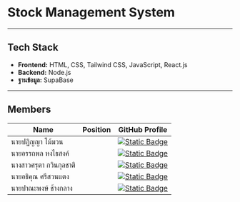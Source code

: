 # Stock Management System




---

## Tech Stack  

- **Frontend:** HTML, CSS, Tailwind CSS, JavaScript, React.js 
- **Backend:** Node.js
- **ฐานข้อมูล:** SupaBase  

---

## Members  


| Name                   | Position                                   | GitHub Profile |
|------------------------|--------------------------------------------|----------------|
| นายปฏิญญา โม้มวน       |                                             | [![Static Badge](https://img.shields.io/badge/Poopub-black)](https://github.com/Poobpub) |
| นายอรรถพล หงไธสงค์     |                                             | [![Static Badge](https://img.shields.io/badge/Koko--atp%20-black)](https://github.com/Koko-atp) |
| นางสาวศรุตา กวินกุลชาติ    |                                            |  [![Static Badge](https://img.shields.io/badge/saruta67026483-black)](https://github.com/saruta67026483) |
| นายอธิคุณ ศรีสวนแตง      |                                            | [![Static Badge](https://img.shields.io/badge/Sparkyxzp-black)](https://github.com/Sparkyxzp) |
| นายปาณะพงษ์ ช้างกลาง      |                                          | [![Static Badge](https://img.shields.io/badge/Futsu--coder%20-black)](https://github.com/Futsu-coder) |

